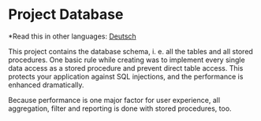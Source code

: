 # Project Database

*Read this in other languages: [Deutsch](Readme.de.md)

This project contains the database schema, i. e. all the tables and all stored procedures. One basic rule while creating was to implement every single data access as a stored procedure and prevent direct table access. This protects your application against SQL injections, and the performance is enhanced dramatically.

Because performance is one major factor for user experience, all aggregation, filter and reporting is done with stored procedures, too.

